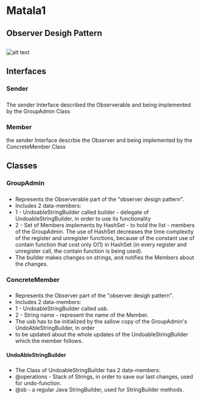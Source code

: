 # Matala1

## Observer Desigh Pattern
##
![alt text](https://upload.wikimedia.org/wikipedia/commons/a/a8/Observer_w_update.svg)

## Interfaces
### Sender
#####
The sender Interface described the Observerable and being implemented by the GroupAdmin Class

### Member
the sender Interface descrbie the Observer and being implemented by the ConcreteMember Class

## Classes

### GroupAdmin
##### 
 * Represents the Observerable part of the "observer design pattern".
 * Includes 2 data-members:
 * 1 - UndoableStringBuilder called builder - delegate of UndoableStringBuilder, in order to use its functionality
 * 2 - Set of Members implements by HashSet - to hold the list - members of the GroupAdmin.
       The use of HashSet decreases the time complexity of the register and unregister functions, because of the constant use of              contain function that cost only O(1) in HashSet (in every register and unregister call, the contain function is being                      used). 
 * The builder makes changes on strings, and notifies the Members about the changes.

### ConcreteMember
#####
 * Represents the Observer part of the "observer desigh pattern".
 * Includes 2 data-members:
 * 1 - UndoableStringBuilder called usb.
 * 2 - String name - represent the name of the Member.
 * The usb has to be initialized by the sallow copy of the GroupAdmin's UndoAbleStringBuilder, in order
 * to be updated about the whole updates of the UndoableStringBuilder which the member follows.
 
#### UndoAbleStringBuilder
#####
 * The Class of UndoableStringBuilder has 2 data-members:
 * @operations - Stack of Strings, in order to save our last changes, used for undo-function.
 * @sb         - a regular Java StringBuilder, used for StringBuilder methods.


